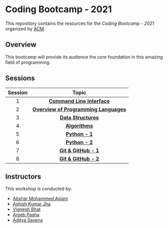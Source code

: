 # Coding Bootcamp - 2021

This repository contains the resources for the *Coding Bootcamp - 2021* organized by [ACM](https://www.acmbpdc.org/).

## Overview

This bootcamp will provide its audience the core foundation in this amazing field of programming.

## Sessions

| Session | Topic |
| :-----: |:-------------:|
| 1 | [**Command Line Interface**](docs/01-command-line-interface) |
| 2 | [**Overview of Programming Languages**](docs/02-overview-of-programming-languages) |
| 3 | [**Data Structures**](docs/03-data-structures) |
| 4 | [**Algorithms**](docs/04-algorithms) |
| 5 | [**Python - 1**](docs/05-python-1) |
| 6 | [**Python - 2**](docs/06-python-2) |
| 7 | [**Git & GitHub - 1**](docs/07-git-and-github-1) |
| 8 | [**Git & GitHub - 2**](https://github.com/acmbpdc/coding-bootcamp-2021/blob/main/Project/ACM_WebScrape_Project.ipynb) |

## Instructors

This workshop is conducted by:

* [Abshar Mohammed Aslam](https://github.com/abxhr)
* [Ashish Kumar Jha](https://github.com/Ashish-BITS)
* [Vignesh Bhat](https://github.com/Viggyz)
* [Areeb Pasha](https://github.com/areeb1501)
* [Aditya Saxena](https://github.com/aditya-saxena-7)
